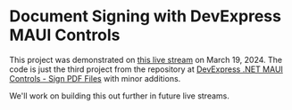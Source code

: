 # Document Signing with DevExpress MAUI Controls

This project was demonstrated on [this live stream](https://www.youtube.com/watch?v=FOdmPdqLhJU) on March 19, 2024. The code is just the third project from the repository at [DevExpress .NET MAUI Controls - Sign PDF Files](https://github.com/DevExpress-Examples/maui-sign-pdf-files) with minor additions.

We'll work on building this out further in future live streams.

